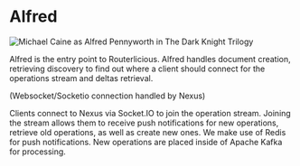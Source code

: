 # Alfred

![Michael Caine as Alfred Pennyworth in The Dark Knight Trilogy](https://upload.wikimedia.org/wikipedia/en/1/18/Alfred_Pennyworth_%28Michael_Caine%29.jpg)

Alfred is the entry point to Routerlicious. Alfred handles document creation, retrieving discovery  to find out where a client should connect for the operations stream and deltas retrieval.


(Websocket/Socketio connection handled by Nexus)

Clients connect to Nexus via Socket.IO to join the operation stream.
Joining the stream allows them to receive push notifications for new operations, retrieve old operations, as well as
create new ones. We make use of Redis for push notifications. New operations are placed inside of Apache Kafka for
processing.
